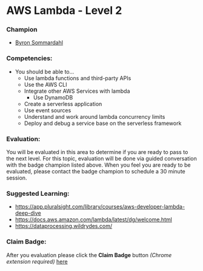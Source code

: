 # AWS Lambda - Level 2

### Champion

- [Byron Sommardahl](mailto:byron@acklenavenue.com)

### Competencies:

- You should be able to…
    - Use lambda functions and third-party APIs
    - Use the AWS CLI
    - Integrate other AWS Services with lambda
        - Use DynamoDB
    - Create a serverless application
    - Use event sources
    - Understand and work around lambda concurrency limits
    - Deploy and debug a service base on the serverless framework

### Evaluation:

You will be evaluated in this area to determine if you are ready to 
pass to the next level. For this topic, evaluation will be done via 
guided conversation with the badge champion listed above. When you 
feel you are ready to be evaluated, please contact the badge champion 
to schedule a 30 minute session.

### Suggested Learning:
- https://app.pluralsight.com/library/courses/aws-developer-lambda-deep-dive
- https://docs.aws.amazon.com/lambda/latest/dg/welcome.html
- https://dataprocessing.wildrydes.com/

### Claim Badge:
After you evaluation please click the **Claim Badge** button *(Chrome extension required)* [here](https://acklenavenue.badgr.com/public/badges/q4_LajIiQs2d-Z9ReDmASA)
